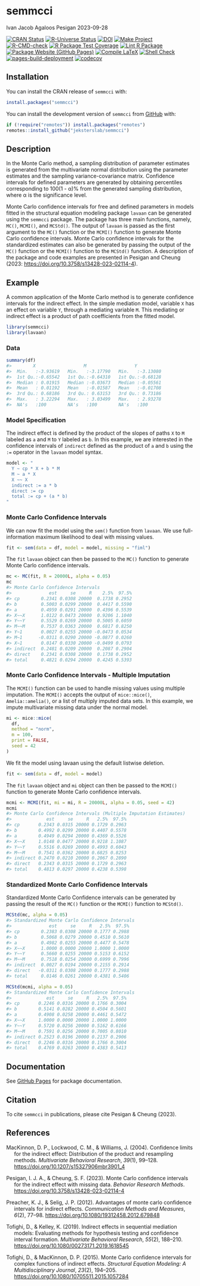 semmcci
================
Ivan Jacob Agaloos Pesigan
2023-09-28

<!-- README.md is generated from .setup/readme/README.Rmd. Please edit that file -->
<!-- badges: start -->

[![CRAN
Status](https://www.r-pkg.org/badges/version/semmcci)](https://cran.r-project.org/package=semmcci)
[![R-Universe
Status](https://jeksterslab.r-universe.dev/badges/semmcci)](https://jeksterslab.r-universe.dev)
[![DOI](https://zenodo.org/badge/DOI/10.3758/s13428-023-02114-4.svg)](https://doi.org/10.3758/s13428-023-02114-4)
[![Make
Project](https://github.com/jeksterslab/semmcci/actions/workflows/make.yml/badge.svg)](https://github.com/jeksterslab/semmcci/actions/workflows/make.yml)
[![R-CMD-check](https://github.com/jeksterslab/semmcci/actions/workflows/check-full.yml/badge.svg)](https://github.com/jeksterslab/semmcci/actions/workflows/check-full.yml)
[![R Package Test
Coverage](https://github.com/jeksterslab/semmcci/actions/workflows/test-coverage.yml/badge.svg)](https://github.com/jeksterslab/semmcci/actions/workflows/test-coverage.yml)
[![Lint R
Package](https://github.com/jeksterslab/semmcci/actions/workflows/lint.yml/badge.svg)](https://github.com/jeksterslab/semmcci/actions/workflows/lint.yml)
[![Package Website (GitHub
Pages)](https://github.com/jeksterslab/semmcci/actions/workflows/pkgdown-gh-pages.yml/badge.svg)](https://github.com/jeksterslab/semmcci/actions/workflows/pkgdown-gh-pages.yml)
[![Compile
LaTeX](https://github.com/jeksterslab/semmcci/actions/workflows/latex.yml/badge.svg)](https://github.com/jeksterslab/semmcci/actions/workflows/latex.yml)
[![Shell
Check](https://github.com/jeksterslab/semmcci/actions/workflows/shellcheck.yml/badge.svg)](https://github.com/jeksterslab/semmcci/actions/workflows/shellcheck.yml)
[![pages-build-deployment](https://github.com/jeksterslab/semmcci/actions/workflows/pages/pages-build-deployment/badge.svg)](https://github.com/jeksterslab/semmcci/actions/workflows/pages/pages-build-deployment)
[![codecov](https://codecov.io/gh/jeksterslab/semmcci/branch/main/graph/badge.svg?token=KVLUET3DJ6)](https://codecov.io/gh/jeksterslab/semmcci)
<!-- badges: end -->

## Installation

You can install the CRAN release of `semmcci` with:

``` r
install.packages("semmcci")
```

You can install the development version of `semmcci` from
[GitHub](https://github.com/jeksterslab/semmcci) with:

``` r
if (!require("remotes")) install.packages("remotes")
remotes::install_github("jeksterslab/semmcci")
```

## Description

In the Monte Carlo method, a sampling distribution of parameter
estimates is generated from the multivariate normal distribution using
the parameter estimates and the sampling variance-covariance matrix.
Confidence intervals for defined parameters are generated by obtaining
percentiles corresponding to 100(1 - α)% from the generated sampling
distribution, where α is the significance level.

Monte Carlo confidence intervals for free and defined parameters in
models fitted in the structural equation modeling package `lavaan` can
be generated using the `semmcci` package. The package has three main
functions, namely, `MC()`, `MCMI()`, and `MCStd()`. The output of
`lavaan` is passed as the first argument to the `MC()` function or the
`MCMI()` function to generate Monte Carlo confidence intervals. Monte
Carlo confidence intervals for the standardized estimates can also be
generated by passing the output of the `MC()` function or the `MCMI()`
function to the `MCStd()` function. A description of the package and
code examples are presented in Pesigan and Cheung (2023:
<https://doi.org/10.3758/s13428-023-02114-4>).

## Example

A common application of the Monte Carlo method is to generate confidence
intervals for the indirect effect. In the simple mediation model,
variable `X` has an effect on variable `Y`, through a mediating variable
`M`. This mediating or indirect effect is a product of path coefficients
from the fitted model.

``` r
library(semmcci)
library(lavaan)
```

### Data

``` r
summary(df)
#>        X                  M                  Y           
#>  Min.   :-3.93619   Min.   :-3.17790   Min.   :-3.13080  
#>  1st Qu.:-0.65542   1st Qu.:-0.64310   1st Qu.:-0.68128  
#>  Median : 0.01915   Median :-0.03673   Median :-0.05561  
#>  Mean   : 0.01192   Mean   :-0.01587   Mean   :-0.01708  
#>  3rd Qu.: 0.68186   3rd Qu.: 0.63153   3rd Qu.: 0.73186  
#>  Max.   : 3.22294   Max.   : 3.03499   Max.   : 2.93278  
#>  NA's   :100        NA's   :100        NA's   :100
```

### Model Specification

The indirect effect is defined by the product of the slopes of paths `X`
to `M` labeled as `a` and `M` to `Y` labeled as `b`. In this example, we
are interested in the confidence intervals of `indirect` defined as the
product of `a` and `b` using the `:=` operator in the `lavaan` model
syntax.

``` r
model <- "
  Y ~ cp * X + b * M
  M ~ a * X
  X ~~ X
  indirect := a * b
  direct := cp
  total := cp + (a * b)
"
```

### Monte Carlo Confidence Intervals

We can now fit the model using the `sem()` function from `lavaan`. We
use full-information maximum likelihood to deal with missing values.

``` r
fit <- sem(data = df, model = model, missing = "fiml")
```

The `fit` `lavaan` object can then be passed to the `MC()` function to
generate Monte Carlo confidence intervals.

``` r
mc <- MC(fit, R = 20000L, alpha = 0.05)
mc
#> Monte Carlo Confidence Intervals
#>              est     se     R    2.5%  97.5%
#> cp        0.2341 0.0308 20000  0.1738 0.2952
#> b         0.5003 0.0299 20000  0.4417 0.5590
#> a         0.4959 0.0291 20000  0.4396 0.5539
#> X~~X      1.0122 0.0473 20000  0.9206 1.1040
#> Y~~Y      0.5529 0.0269 20000  0.5005 0.6059
#> M~~M      0.7537 0.0363 20000  0.6817 0.8250
#> Y~1       0.0027 0.0255 20000 -0.0473 0.0534
#> M~1      -0.0311 0.0290 20000 -0.0877 0.0260
#> X~1       0.0147 0.0330 20000 -0.0499 0.0793
#> indirect  0.2481 0.0209 20000  0.2087 0.2904
#> direct    0.2341 0.0308 20000  0.1738 0.2952
#> total     0.4821 0.0294 20000  0.4245 0.5393
```

### Monte Carlo Confidence Intervals - Multiple Imputation

The `MCMI()` function can be used to handle missing values using
multiple imputation. The `MCMI()` accepts the output of `mice::mice()`,
`Amelia::amelia()`, or a list of multiply imputed data sets. In this
example, we impute multivariate missing data under the normal model.

``` r
mi <- mice::mice(
  df,
  method = "norm",
  m = 100,
  print = FALSE,
  seed = 42
)
```

We fit the model using lavaan using the default listwise deletion.

``` r
fit <- sem(data = df, model = model)
```

The `fit` `lavaan` object and `mi` object can then be passed to the
`MCMI()` function to generate Monte Carlo confidence intervals.

``` r
mcmi <- MCMI(fit, mi = mi, R = 20000L, alpha = 0.05, seed = 42)
mcmi
#> Monte Carlo Confidence Intervals (Multiple Imputation Estimates)
#>             est     se     R   2.5%  97.5%
#> cp       0.2343 0.0315 20000 0.1729 0.2963
#> b        0.4992 0.0299 20000 0.4407 0.5578
#> a        0.4949 0.0294 20000 0.4369 0.5526
#> X~~X     1.0148 0.0477 20000 0.9218 1.1087
#> Y~~Y     0.5516 0.0269 20000 0.4993 0.6043
#> M~~M     0.7541 0.0362 20000 0.6825 0.8253
#> indirect 0.2470 0.0210 20000 0.2067 0.2890
#> direct   0.2343 0.0315 20000 0.1729 0.2963
#> total    0.4813 0.0297 20000 0.4238 0.5398
```

### Standardized Monte Carlo Confidence Intervals

Standardized Monte Carlo Confidence intervals can be generated by
passing the result of the `MC()` function or the `MCMI()` function to
`MCStd()`.

``` r
MCStd(mc, alpha = 0.05)
#> Standardized Monte Carlo Confidence Intervals
#>              est     se     R   2.5%  97.5%
#> cp        0.2383 0.0308 20000 0.1777 0.2988
#> b         0.5068 0.0279 20000 0.4510 0.5610
#> a         0.4982 0.0255 20000 0.4477 0.5478
#> X~~X      1.0000 0.0000 20000 1.0000 1.0000
#> Y~~Y      0.5660 0.0255 20000 0.5153 0.6152
#> M~~M      0.7518 0.0254 20000 0.6999 0.7996
#> indirect  0.0027 0.0194 20000 0.2155 0.2914
#> direct   -0.0311 0.0308 20000 0.1777 0.2988
#> total     0.0146 0.0261 20000 0.4381 0.5406
```

``` r
MCStd(mcmi, alpha = 0.05)
#> Standardized Monte Carlo Confidence Intervals
#>             est     se     R   2.5%  97.5%
#> cp       0.2246 0.0316 20000 0.1766 0.3004
#> b        0.5141 0.0282 20000 0.4504 0.5601
#> a        0.4908 0.0258 20000 0.4461 0.5472
#> X~~X     1.0000 0.0000 20000 1.0000 1.0000
#> Y~~Y     0.5720 0.0256 20000 0.5162 0.6166
#> M~~M     0.7591 0.0256 20000 0.7005 0.8010
#> indirect 0.2523 0.0196 20000 0.2137 0.2906
#> direct   0.2246 0.0316 20000 0.1766 0.3004
#> total    0.4769 0.0263 20000 0.4383 0.5413
```

## Documentation

See [GitHub Pages](https://jeksterslab.github.io/semmcci/index.html) for
package documentation.

## Citation

To cite `semmcci` in publications, please cite Pesigan & Cheung (2023).

## References

<div id="refs" class="references csl-bib-body hanging-indent"
line-spacing="2">

<div id="ref-MacKinnon-Lockwood-Williams-2004" class="csl-entry">

MacKinnon, D. P., Lockwood, C. M., & Williams, J. (2004). Confidence
limits for the indirect effect: Distribution of the product and
resampling methods. *Multivariate Behavioral Research*, *39*(1), 99–128.
<https://doi.org/10.1207/s15327906mbr3901_4>

</div>

<div id="ref-Pesigan-Cheung-2023" class="csl-entry">

Pesigan, I. J. A., & Cheung, S. F. (2023). Monte Carlo confidence
intervals for the indirect effect with missing data. *Behavior Research
Methods*. <https://doi.org/10.3758/s13428-023-02114-4>

</div>

<div id="ref-Preacher-Selig-2012" class="csl-entry">

Preacher, K. J., & Selig, J. P. (2012). Advantages of monte carlo
confidence intervals for indirect effects. *Communication Methods and
Measures*, *6*(2), 77–98. <https://doi.org/10.1080/19312458.2012.679848>

</div>

<div id="ref-Tofighi-Kelley-2019" class="csl-entry">

Tofighi, D., & Kelley, K. (2019). Indirect effects in sequential
mediation models: Evaluating methods for hypothesis testing and
confidence interval formation. *Multivariate Behavioral Research*,
*55*(2), 188–210. <https://doi.org/10.1080/00273171.2019.1618545>

</div>

<div id="ref-Tofighi-MacKinnon-2015" class="csl-entry">

Tofighi, D., & MacKinnon, D. P. (2015). Monte Carlo confidence intervals
for complex functions of indirect effects. *Structural Equation
Modeling: A Multidisciplinary Journal*, *23*(2), 194–205.
<https://doi.org/10.1080/10705511.2015.1057284>

</div>

</div>
